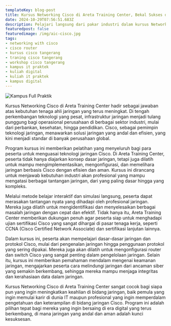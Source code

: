```yaml
---
templateKey: blog-post
title: Kursus Networking Cisco di Areta Training Center, Bekal Sukses di Dunia Digital
date: 2024-10-29T07:56:51.683Z
description: Pelajari langsung dari pakar industri dalam kursus Networking Cisco di Areta Training Center. Dapatkan sertifikasi yang diakui dan tingkatkan prospek karir Anda di dunia jaringan profesional.
featuredpost: false
featuredimage: /img/aic-cisco.jpg
tags:
- networking with cisco
- cisco router
- kursus cisco tangerang
- traning cisco tangerang
- workshop cisco tangerang
- kampus it praktek
- kuliah digital
- kuliah it praktek
- kampus digital
---
```


![Kampus Full Praktik](/img/aic-cisco.jpg "Kampus Full Praktik")

Kursus Networking Cisco di Areta Training Center hadir sebagai jawaban atas kebutuhan tenaga ahli jaringan yang terus meningkat. Di tengah perkembangan teknologi yang pesat, infrastruktur jaringan menjadi tulang punggung bagi operasional perusahaan di berbagai sektor industri, mulai dari perbankan, kesehatan, hingga pendidikan. Cisco, sebagai pemimpin teknologi jaringan, menawarkan solusi jaringan yang andal dan efisien, yang kini menjadi standar di banyak perusahaan global.

Program kursus ini memberikan pelatihan yang menyeluruh bagi para peserta untuk menguasai teknologi jaringan Cisco. Di Areta Training Center, peserta tidak hanya diajarkan konsep dasar jaringan, tetapi juga dilatih untuk mampu mengimplementasikan, mengonfigurasi, dan memelihara jaringan berbasis Cisco dengan efisien dan aman. Kursus ini dirancang untuk menjawab kebutuhan industri akan profesional yang mampu mengatasi berbagai tantangan jaringan, dari yang paling dasar hingga yang kompleks.

Melalui metode belajar interaktif dan simulasi langsung, peserta dapat merasakan tantangan nyata yang dihadapi oleh profesional jaringan. Mereka juga dilatih untuk mengidentifikasi dan menyelesaikan berbagai masalah jaringan dengan cepat dan efektif. Tidak hanya itu, Areta Training Center memberikan dukungan penuh agar peserta siap untuk menghadapi ujian sertifikasi Cisco yang sangat dihargai di pasar tenaga kerja, seperti CCNA (Cisco Certified Network Associate) dan sertifikasi lanjutan lainnya.

Dalam kursus ini, peserta akan mempelajari dasar-dasar jaringan dan protokol Cisco, mulai dari pengenalan jaringan hingga penggunaan protokol yang sering dipakai. Mereka juga akan dilatih untuk mengonfigurasi router dan switch Cisco yang sangat penting dalam pengelolaan jaringan. Selain itu, kursus ini memberikan pemahaman mendalam mengenai keamanan jaringan, mengajarkan peserta cara melindungi jaringan dari ancaman siber yang semakin berkembang, sehingga mereka mampu menjaga integritas dan kerahasiaan data dalam jaringan.

Kursus Networking Cisco di Areta Training Center sangat cocok bagi siapa pun yang ingin meningkatkan keahlian di bidang jaringan, baik pemula yang ingin memulai karir di dunia IT maupun profesional yang ingin memperdalam pengetahuan dan keterampilan di bidang jaringan Cisco. Program ini adalah pilihan tepat bagi mereka yang ingin bersaing di era digital yang terus berkembang, di mana jaringan yang andal dan aman adalah kunci kesuksesan.